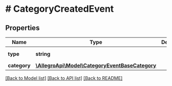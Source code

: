 # # CategoryCreatedEvent

## Properties

Name | Type | Description | Notes
------------ | ------------- | ------------- | -------------
**type** | **string** |  | [optional] [default to 'CATEGORY_CREATED']
**category** | [**\AllegroApi\Model\CategoryEventBaseCategory**](CategoryEventBaseCategory.md) |  |

[[Back to Model list]](../../README.md#models) [[Back to API list]](../../README.md#endpoints) [[Back to README]](../../README.md)
